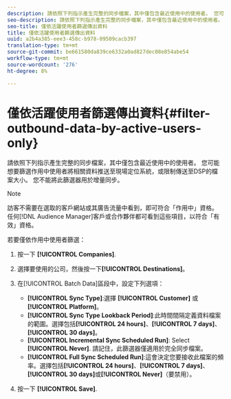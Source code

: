 ```yaml
---
description: 請依照下列指示產生完整的同步檔案，其中僅包含最近使用中的使用者。 您可能想要篩選作用中使用者將相關資料推送至現場定位系統，或限制傳送至DSP的檔案大小。 您不能將此篩選器用於增量同步。
seo-description: 請依照下列指示產生完整的同步檔案，其中僅包含最近使用中的使用者。 您可能想要篩選作用中使用者將相關資料推送至現場定位系統，或限制傳送至DSP的檔案大小。 您不能將此篩選器用於增量同步。
seo-title: 僅依活躍使用者篩選傳出資料
title: 僅依活躍使用者篩選傳出資料
uuid: a2b4a385-eee3-458c-b978-09509cacb397
translation-type: tm+mt
source-git-commit: be661580da839ce6332a0ad827dec08e854abe54
workflow-type: tm+mt
source-wordcount: '276'
ht-degree: 8%

---
```



# 僅依活躍使用者篩選傳出資料{#filter-outbound-data-by-active-users-only}

請依照下列指示產生完整的同步檔案，其中僅包含最近使用中的使用者。 您可能想要篩選作用中使用者將相關資料推送至現場定位系統，或限制傳送至DSP的檔案大小。 您不能將此篩選器用於增量同步。

>[!NOTE]
>
>訪客不需要在選取的客戶網站或其廣告流量中看到，即可符合「作用中」資格。 任何[!DNL Audience Manager]客戶或合作夥伴都可看到這些項目，以符合「有效」資格。

若要僅依作用中使用者篩選：

1. 按一下 **[!UICONTROL Companies]**.
1. 選擇要使用的公司，然後按一下&#x200B;**[!UICONTROL Destinations]**。
1. 在[!UICONTROL Batch Data]區段中，設定下列選項：

   * **[!UICONTROL Sync Type]**:選擇 **[!UICONTROL Customer]** 或 **[!UICONTROL Platform]**。
   * **[!UICONTROL Sync Type Lookback Period]**:此時間間隔定義資料檔案的範圍。選擇包括&#x200B;**[!UICONTROL 24 hours]**、**[!UICONTROL 7 days]**、**[!UICONTROL 30 days]**。
   * **[!UICONTROL Incremental Sync Scheduled Run]**: Select **[!UICONTROL Never]**. 請記住，此篩選器僅適用於完全同步檔案。
   * **[!UICONTROL Full Sync Scheduled Run]**:這會決定您要接收此檔案的頻率。選擇包括&#x200B;**[!UICONTROL 24 hours]**、**[!UICONTROL 7 days]**、**[!UICONTROL 30 days]**&#x200B;或&#x200B;**[!UICONTROL Never]**（要禁用）。

1. 按一下 **[!UICONTROL Save]**.
